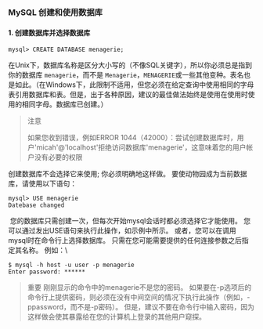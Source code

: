 ### MySQL 创建和使用数据库

#### 1. 创建数据库并选择数据库

```
mysql> CREATE DATABASE menagerie;
```

在Unix下，数据库名称是区分大小写的（不像SQL关键字），所以你必须总是指到你的数据库 `menagerie`，而不是 `Menagerie`，`MENAGERIE`或一些其他变种。表名也是如此。（在Windows下，此限制不适用，但您必须在给定查询中使用相同的字母表引用数据库和表。但是，出于各种原因，建议的最佳做法始终是使用在使用时使用的相同字母。数据库已创建。）

> 注意
>
> 如果您收到错误，例如ERROR 1044（42000）：尝试创建数据库时，用户'micah'@'localhost'拒绝访问数据库'menagerie'，这意味着您的用户帐户没有必要的权限

创建数据库不会选择它来使用; 你必须明确地这样做。 要使动物园成为当前数据库，请使用以下语句：

```
mysql> USE menagerie
Datebase changed
```

​	您的数据库只需创建一次，但每次开始mysql会话时都必须选择它才能使用。 您可以通过发出USE语句来执行此操作，如示例中所示。 或者，您可以在调用mysql时在命令行上选择数据库。 只需在您可能需要提供的任何连接参数之后指定其名称。 例如：\

```
$ mysql -h host -u user -p menagerie
Enter password: ******
```

> 重要
> 刚刚显示的命令中的menagerie不是您的密码。 如果要在-p选项后的命令行上提供密码，则必须在没有中间空间的情况下执行此操作（例如，-ppassword，而不是-p密码）。 但是，建议不要在命令行中输入密码，因为这样做会使其暴露给在您的计算机上登录的其他用户窥探。